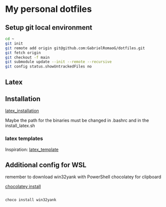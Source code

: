 # My personal dotfiles

## Setup git local environment

```bash
cd ~
git init
git remote add origin git@github.com:GabrielRomaoG/dotfiles.git
git fetch origin
git checkout -f main
git submodule update --init --remote --recursive
git config status.showUntrackedFiles no
```

## Latex

## Installation

[latex_installation](https://tug.org/texlive/quickinstall.html)

Maybe the path for the binaries must be changed in .bashrc and in the install_latex.sh

### latex templates

Inspiration: [latex_template](https://github.com/SeniorMars/dotfiles/tree/main/latex_template)

## Additional config for WSL

remember to download win32yank with PowerShell chocolatey for clipboard

[chocolatey install](https://chocolatey.org/install)

```

choco install win32yank

```
